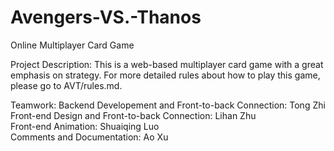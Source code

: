 # Avengers-VS.-Thanos
Online Multiplayer Card Game

Project Description:
This is a web-based multiplayer card game with a great emphasis on strategy. For more detailed rules about how to play this game, please go to AVT/rules.md.

Teamwork:
Backend Developement and Front-to-back Connection: Tong Zhi \
Front-end Design and Front-to-back Connection: Lihan Zhu \
Front-end Animation: Shuaiqing Luo \
Comments and Documentation: Ao Xu
